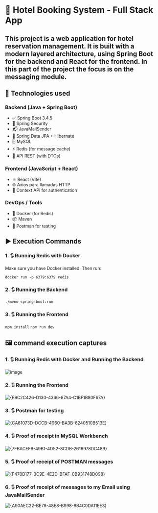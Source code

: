 # 🏨 Hotel Booking System - Full Stack App

This project is a web application for hotel reservation management. It is built with a modern layered architecture, using **Spring Boot** for the backend and **React** for the frontend.
In this part of the project the focus is on the messaging module.
---

## 🚀 Technologies used

### Backend (Java + Spring Boot)
- ✅ Spring Boot 3.4.5
- 🔐 Spring Security
- 📬 JavaMailSender
- 🧠 Spring Data JPA + Hibernate
- 🗄️ MySQL
- ⚡ Redis (for message cache)
- 📡 API REST (with DTOs)

### Frontend (JavaScript + React)
- ⚛️ React (Vite)
- 🌐 Axios para llamadas HTTP
- 🔐 Context API for authentication

### DevOps / Tools
- 🐳 Docker (for Redis)
- 📦 Maven
- 🧪 Postman for testing

## ▶️ Execution Commands

### 1. 🔃 Running Redis with Docker

Make sure you have Docker installed. Then run:

`docker run -p 6379:6379 redis`

### 2. 🔃 Running the Backend

`./mvnw spring-boot:run`

### 3. 🔃 Running the Frontend

`npm install`
`npm run dev`

## 🖼️ command execution captures

### 1. 🔃 Running Redis with Docker and Running the Backend
![image](https://github.com/user-attachments/assets/1fecde00-6445-4f43-a8e8-b52269341b30)

### 2. 🔃 Running the Frontend

![{E9C2C426-D130-4366-87A4-C1BF1B80F67A}](https://github.com/user-attachments/assets/6382b91c-0d18-4b59-8014-0a96832830c1)

### 3. 🔃 Postman for testing

![{CA61073D-DCCB-4960-BA3B-6240510B513E}](https://github.com/user-attachments/assets/a16753f6-de6f-4087-939a-f2b2f1194182)

### 4. 🔃 Proof of receipt in MySQL Workbench

![{7FBACEF8-49B1-4D52-8CDB-2616978DC489}](https://github.com/user-attachments/assets/0051d168-6513-4dbf-a7d0-56ee74e8bb02)

### 5. 🔃 Proof of receipt of POSTMAN messages

![{F470B177-3C9E-4E2D-BFAF-0B931748D098}](https://github.com/user-attachments/assets/fb0c1b9d-8c4a-4bf7-b672-12ce12e96999)

### 6. 🔃 Proof of receipt of messages to my Email using JavaMailSender

![{A90AEC22-BE78-48E8-B998-8B4C0DA11EE3}](https://github.com/user-attachments/assets/32a0c6f2-cd83-4894-a360-d837f64f73eb)

